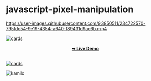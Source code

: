 # javascript-pixel-manipulation

https://user-images.githubusercontent.com/93850511/234722570-795fdc54-9e19-4354-a640-f89431d9ac6b.mp4

[![cards](https://user-images.githubusercontent.com/93850511/224516006-1033a01f-1b26-4c66-b5f7-82e9faeb8199.png)](https://kamblack66.github.io/portafolio/)

<div align="center">
 <a href="https://kamblack66.github.io/javascript-pixel-manipulation/"><strong>➥ Live Demo</strong></a>
</div>
<br>

[![cards](https://user-images.githubusercontent.com/93850511/224516006-1033a01f-1b26-4c66-b5f7-82e9faeb8199.png)](https://kamblack66.github.io/javascript-pixel-manipulation/)

![kamilo](https://user-images.githubusercontent.com/93850511/225447360-625a7de8-f22a-41e8-ae5c-f6768c5ec097.svg)
